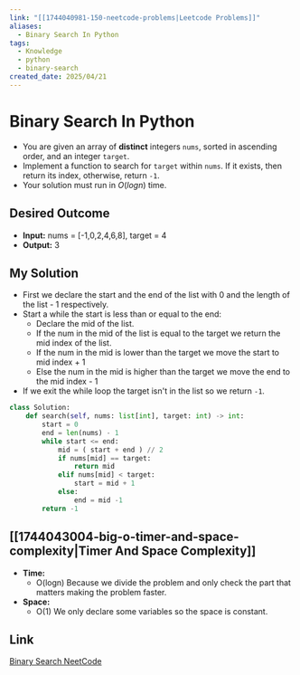 ```yaml
---
link: "[[1744040981-150-neetcode-problems|Leetcode Problems]]"
aliases:
  - Binary Search In Python
tags:
  - Knowledge
  - python
  - binary-search
created_date: 2025/04/21
---
```

# Binary Search In Python
- You are given an array of **distinct** integers `nums`, sorted in ascending order, and an integer `target`.
- Implement a function to search for `target` within `nums`. If it exists, then return its index, otherwise, return `-1`.
- Your solution must run in $O(logn)$ time.
## Desired Outcome
- **Input:** nums = [-1,0,2,4,6,8], target = 4
- **Output:** 3
## My Solution
- First we declare the start and the end of the list with 0 and the length of the list - 1 respectively.
- Start a while the start is less than or equal to the end:
	- Declare the mid of the list.
	- If the num in the mid of the list is equal to the target we return the mid index of the list.
	- If the num in the mid is lower than the target we move the start to mid index + 1
	- Else the num in the mid is higher than the target we move the end to the mid index - 1
- If we exit the while loop the target isn't in the list so we return `-1`.
```python
class Solution:
    def search(self, nums: list[int], target: int) -> int:
        start = 0
        end = len(nums) - 1
        while start <= end:
            mid = ( start + end ) // 2
            if nums[mid] == target:
                return mid
            elif nums[mid] < target:
                start = mid + 1
            else:
                end = mid -1
        return -1
```
## [[1744043004-big-o-timer-and-space-complexity|Timer And Space Complexity]]
- **Time:**
	- O(logn) Because we divide the problem and only check the part that matters making the problem faster.
- **Space:**
	- O(1) We only declare some variables so the space is constant.
## Link
[Binary Search NeetCode](https://neetcode.io/problems/binary-search)